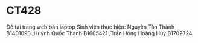 # CT428
Đề tài trang web bán laptop 
Sinh viên thực hiện:
 Nguyễn Tấn Thành B1401093
,Huỳnh Quốc Thanh B1605421
,Trần Hồng Hoàng Huy B1702724
